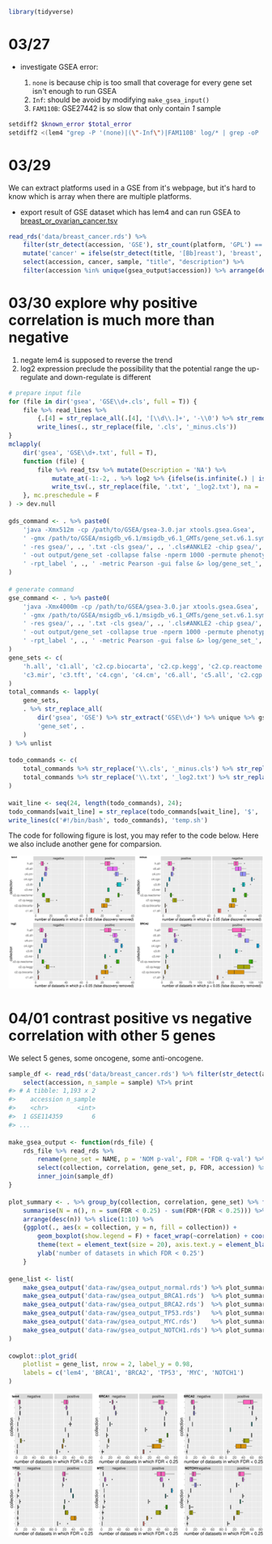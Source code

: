 ```r
library(tidyverse)
```



# 03/27

- investigate GSEA error:

  1. `none` is because chip is too small that coverage for every gene set isn't enough to run GSEA
  1. `Inf`: should be avoid by modifying `make_gsea_input()`
  1. `FAM110B`: GSE27442 is so slow that only contain _1_ sample

```bash
setdiff2 $known_error $total_error 
setdiff2 <(lem4 "grep -P '(none)|(\"-Inf\")|FAM110B' log/* | grep -oP 'log/[\w\.]+\w+'| sed 's/log\///'") <(lem4 "ls output/*/error* -d | grep -oP 'output/[\w\.]+/\w+' | sed 's/output\///' | sed 's/\/error//'")
```



# 03/29

We can extract platforms used in a GSE from it's webpage, but it's hard to know which is array when there are multiple platforms.

- export result of GSE dataset which has lem4 and can run GSEA to [breast_or_ovarian_cancer.tsv](output/breast_or_ovarian_cancer.tsv)

```r
read_rds('data/breast_cancer.rds') %>% 
    filter(str_detect(accession, 'GSE'), str_count(platform, 'GPL') == 1L) %>% 
	mutate('cancer' = ifelse(str_detect(title, '[Bb]reast'), 'breast', 'ovarian')) %>% 
	select(accession, cancer, sample, "title", "description") %>% 
	filter(accession %in% unique(gsea_output$accession)) %>% arrange(desc(sample))
```



# 03/30 explore why positive correlation is much more than negative

  1. negate lem4 is supposed to reverse the trend
  1. log2 expression preclude the possibility that the potential range the up-regulate and down-regulate is different

```r
# prepare input file
for (file in dir('gsea', 'GSE\\d+.cls', full = T)) {
    file %>% read_lines %>% 
        {.[4] = str_replace_all(.[4], '[\\d\\.]+', '-\\0') %>% str_remove_all('--'); .} %>% 
        write_lines(., str_replace(file, '.cls', '_minus.cls'))
}
mclapply(
    dir('gsea', 'GSE\\d+.txt', full = T), 
    function (file) {
        file %>% read_tsv %>% mutate(Description = 'NA') %>% 
            mutate_at(-1:-2, . %>% log2 %>% {ifelse(is.infinite(.) | is.nan(.), NA, .)}) %>% 
            write_tsv(., str_replace(file, '.txt', '_log2.txt'), na = '')
    }, mc.preschedule = F
) -> dev.null

gds_command <- . %>% paste0(
    'java -Xmx512m -cp /path/to/GSEA/gsea-3.0.jar xtools.gsea.Gsea', 
    ' -gmx /path/to/GSEA/msigdb_v6.1/msigdb_v6.1_GMTs/gene_set.v6.1.symbols.gmt', 
    ' -res gsea/', ., '.txt -cls gsea/', ., '.cls#ANKLE2 -chip gsea/', ., '.chip', 
    ' -out output/gene_set -collapse false -nperm 1000 -permute phenotype', 
    ' -rpt_label ', ., ' -metric Pearson -gui false &> log/gene_set_', ., ' &'
)

# generate command
gse_command <- . %>% paste0(
    'java -Xmx4000m -cp /path/to/GSEA/gsea-3.0.jar xtools.gsea.Gsea', 
    ' -gmx /path/to/GSEA/msigdb_v6.1/msigdb_v6.1_GMTs/gene_set.v6.1.symbols.gmt', 
    ' -res gsea/', ., '.txt -cls gsea/', ., '.cls#ANKLE2 -chip gsea/', ., '.chip', 
    ' -out output/gene_set -collapse true -nperm 1000 -permute phenotype', 
    ' -rpt_label ', ., ' -metric Pearson -gui false &> log/gene_set_', .
)
gene_sets <- c(
    'h.all', 'c1.all', 'c2.cp.biocarta', 'c2.cp.kegg', 'c2.cp.reactome', 
    'c3.mir', 'c3.tft', 'c4.cgn', 'c4.cm', 'c6.all', 'c5.all', 'c2.cgp', 'c7.all'
)
total_commands <- lapply(
    gene_sets, 
    . %>% str_replace_all(
        dir('gsea', 'GSE') %>% str_extract('GSE\\d+') %>% unique %>% gse_command, 
        'gene_set', .
    )
) %>% unlist

todo_commands <- c(
    total_commands %>% str_replace('\\.cls', '_minus.cls') %>% str_replace('output', 'output_minus'),
    total_commands %>% str_replace('\\.txt', '_log2.txt') %>% str_replace('output', 'output_log2') 
)

wait_line <- seq(24, length(todo_commands), 24);
todo_commands[wait_line] = str_replace(todo_commands[wait_line], '$', '\nwait')
write_lines(c('#!/bin/bash', todo_commands), 'temp.sh')
```

The code for following figure is lost, you may refer to the code below. Here we also include another gene for comparsion.

![](output/lem4-minus-log2-BRCA2.png)



# 04/01 contrast positive vs negative correlation with other 5 genes

We select 5 genes, some oncogene, some anti-oncogene.

```r
sample_df <- read_rds('data/breast_cancer.rds') %>% filter(str_detect(accession, 'GSE')) %>%
    select(accession, n_sample = sample) %T>% print
#> # A tibble: 1,193 x 2
#>    accession n_sample
#>    <chr>        <int>
#>  1 GSE114359        6
#> ...

make_gsea_output <- function(rds_file) {
    rds_file %>% read_rds %>% 
        rename(gene_set = NAME, p = 'NOM p-val', FDR = 'FDR q-val') %>%
        select(collection, correlation, gene_set, p, FDR, accession) %>%
        inner_join(sample_df)
}

plot_summary <- . %>% group_by(collection, correlation, gene_set) %>% filter(n_sample > 100) %>% 
    summarise(N = n(), n = sum(FDR < 0.25) - sum(FDR*(FDR < 0.25))) %>%
    arrange(desc(n)) %>% slice(1:10) %>%
    {ggplot(., aes(x = collection, y = n, fill = collection)) +
        geom_boxplot(show.legend = F) + facet_wrap(~correlation) + coord_flip() +
        theme(text = element_text(size = 20), axis.text.y = element_blank()) + 
        ylab('number of datasets in which FDR < 0.25')
    }

gene_list <- list(
    make_gsea_output('data-raw/gsea_output_normal.rds') %>% plot_summary + ylim(0, 80),
    make_gsea_output('data-raw/gsea_output_BRCA1.rds')  %>% plot_summary + ylim(0, 80),
    make_gsea_output('data-raw/gsea_output_BRCA2.rds')  %>% plot_summary + ylim(0, 80),
    make_gsea_output('data-raw/gsea_output_TP53.rds')   %>% plot_summary + ylim(0, 80),
    make_gsea_output('data-raw/gsea_output_MYC.rds')    %>% plot_summary + ylim(0, 80),
    make_gsea_output('data-raw/gsea_output_NOTCH1.rds') %>% plot_summary + ylim(0, 80)
)

cowplot::plot_grid(
    plotlist = gene_list, nrow = 2, label_y = 0.98,
    labels = c('lem4', 'BRCA1', 'BRCA2', 'TP53', 'MYC', 'NOTCH1')
)
```

![](output/6gene.png)

